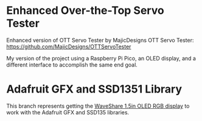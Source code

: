 # Enhanced Over-the-Top Servo Tester

Enhanced version of OTT Servo Tester by MajicDesigns OTT Servo Tester: https://github.com/MajicDesigns/OTTServoTester

My version of the project using a Raspberry Pi Pico, an OLED display, and a different interface to accomplish the same end goal.

# Adafruit GFX and SSD1351 Library

This branch represents getting the [WaveShare 1.5in OLED RGB display](https://www.waveshare.com/wiki/1.5inch_RGB_OLED_Module) to work with the Adafruit GFX and SSD135 libraries.

